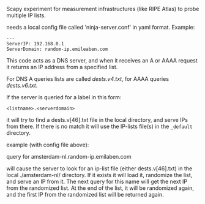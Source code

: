 Scapy experiment for measurement infrastructures (like RIPE Atlas) to probe multiple IP lists.

needs a local config file called 'ninja-server.conf' in yaml format. Example:

    ---
    ServerIP: 192.168.0.1
    ServerDomain: random-ip.emileaben.com

This code acts as a DNS server, and when it receives an A or AAAA request it returns an IP address from a specified list.

For DNS A queries lists are called *dests.v4.txt*, for AAAA queries *dests.v6.txt*.

If the server is queried for a label in this form:

    <listname>.<serverdomain>

it will try to find a dests.v[46].txt file in the local <listname> directory, and serve IPs from there.
If there is no match it will use the IP-lists file(s) in the `_default` directory.

example (with config file above):

query for amsterdam-nl.random-ip.emilaben.com

will cause the server to look for an ip-list file (either dests.v[46].txt) in the local ./amsterdam-nl/ directory. If it exists it will load it, randomize the list, and serve an IP from it. The next query for this name will get the next IP from the randomized list.
At the end of the list, it will be randomized again, and the first IP from the randomized list will be returned again.
